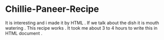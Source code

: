 # Chillie-Paneer-Recipe
It is interesting and i made it by HTML .
If we talk about the dish it is mouth watering .
This recipe works .
It took me about 3 to 4 hours to write this in HTML document .
